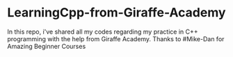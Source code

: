 # LearningCpp-from-Giraffe-Academy
In this repo, i've shared all my codes regarding my practice in C++ programming 
with the help from Giraffe Academy. 
Thanks to #Mike-Dan for Amazing Beginner Courses

